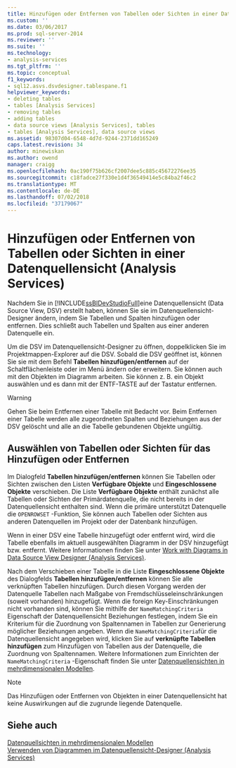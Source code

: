 ```yaml
---
title: Hinzufügen oder Entfernen von Tabellen oder Sichten in einer Datenquellensicht (Analysis Services) | Microsoft-Dokumentation
ms.custom: ''
ms.date: 03/06/2017
ms.prod: sql-server-2014
ms.reviewer: ''
ms.suite: ''
ms.technology:
- analysis-services
ms.tgt_pltfrm: ''
ms.topic: conceptual
f1_keywords:
- sql12.asvs.dsvdesigner.tablespane.f1
helpviewer_keywords:
- deleting tables
- tables [Analysis Services]
- removing tables
- adding tables
- data source views [Analysis Services], tables
- tables [Analysis Services], data source views
ms.assetid: 98307d04-6548-4d7d-9244-2371dd165249
caps.latest.revision: 34
author: minewiskan
ms.author: owend
manager: craigg
ms.openlocfilehash: 0ac190f75b626cf2007dee5c885c45672276ee35
ms.sourcegitcommit: c18fadce27f330e1d4f36549414e5c84ba2f46c2
ms.translationtype: MT
ms.contentlocale: de-DE
ms.lasthandoff: 07/02/2018
ms.locfileid: "37179067"
---
```

# <a name="adding-or-removing-tables-or-views-in-a-data-source-view-analysis-services"></a>Hinzufügen oder Entfernen von Tabellen oder Sichten in einer Datenquellensicht (Analysis Services)
  Nachdem Sie in [!INCLUDE[ssBIDevStudioFull](../../includes/ssbidevstudiofull-md.md)]eine Datenquellensicht (Data Source View, DSV) erstellt haben, können Sie sie im Datenquellensicht-Designer ändern, indem Sie Tabellen und Spalten hinzufügen oder entfernen. Dies schließt auch Tabellen und Spalten aus einer anderen Datenquelle ein.  
  
 Um die DSV im Datenquellensicht-Designer zu öffnen, doppelklicken Sie im Projektmappen-Explorer auf die DSV. Sobald die DSV geöffnet ist, können Sie sie mit dem Befehl **Tabellen hinzufügen/entfernen** auf der Schaltflächenleiste oder im Menü ändern oder erweitern. Sie können auch mit den Objekten im Diagramm arbeiten. Sie können z. B. ein Objekt auswählen und es dann mit der ENTF-TASTE auf der Tastatur entfernen.  
  
> [!WARNING]  
>  Gehen Sie beim Entfernen einer Tabelle mit Bedacht vor. Beim Entfernen einer Tabelle werden alle zugeordneten Spalten und Beziehungen aus der DSV gelöscht und alle an die Tabelle gebundenen Objekte ungültig.  
  
## <a name="selecting-tables-or-views-to-add-or-remove"></a>Auswählen von Tabellen oder Sichten für das Hinzufügen oder Entfernen  
 Im Dialogfeld **Tabellen hinzufügen/entfernen** können Sie Tabellen oder Sichten zwischen den Listen **Verfügbare Objekte** und **Eingeschlossene Objekte** verschieben. Die Liste **Verfügbare Objekte** enthält zunächst alle Tabellen oder Sichten der Primärdatenquelle, die nicht bereits in der Datenquellensicht enthalten sind. Wenn die primäre unterstützt Datenquelle die `OPENROWSET` -Funktion, Sie können auch Tabellen oder Sichten aus anderen Datenquellen im Projekt oder der Datenbank hinzufügen.  
  
 Wenn in einer DSV eine Tabelle hinzugefügt oder entfernt wird, wird die Tabelle ebenfalls im aktuell ausgewählten Diagramm in der DSV hinzugefügt bzw. entfernt. Weitere Informationen finden Sie unter [Work with Diagrams in Data Source View Designer &#40;Analysis Services&#41;](work-with-diagrams-in-data-source-view-designer-analysis-services.md).  
  
 Nach dem Verschieben einer Tabelle in die Liste **Eingeschlossene Objekte** des Dialogfelds **Tabellen hinzufügen/entfernen** können Sie alle verknüpften Tabellen hinzufügen. Durch diesen Vorgang werden der Datenquelle Tabellen nach Maßgabe von Fremdschlüsseleinschränkungen (soweit vorhanden) hinzugefügt. Wenn die foreign Key-Einschränkungen nicht vorhanden sind, können Sie mithilfe der `NameMatchingCriteria` Eigenschaft der Datenquellensicht Beziehungen festlegen, indem Sie ein Kriterium für die Zuordnung von Spaltennamen in Tabellen zur Generierung möglicher Beziehungen angeben. Wenn die `NameMatchingCriteria`für die Datenquellensicht angegeben wird, klicken Sie auf **verknüpfte Tabellen hinzufügen** zum Hinzufügen von Tabellen aus der Datenquelle, die Zuordnung von Spaltennamen. Weitere Informationen zum Einrichten der `NameMatchingCriteria` -Eigenschaft finden Sie unter [Datenquellensichten in mehrdimensionalen Modellen](data-source-views-in-multidimensional-models.md).  
  
> [!NOTE]  
>  Das Hinzufügen oder Entfernen von Objekten in einer Datenquellensicht hat keine Auswirkungen auf die zugrunde liegende Datenquelle.  
  
## <a name="see-also"></a>Siehe auch  
 [Datenquellsichten in mehrdimensionalen Modellen](data-source-views-in-multidimensional-models.md)   
 [Verwenden von Diagrammen im Datenquellensicht-Designer &#40;Analysis Services&#41;](work-with-diagrams-in-data-source-view-designer-analysis-services.md)  
  
  
